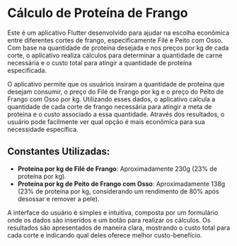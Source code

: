 # Cálculo de Proteína de Frango

Este é um aplicativo Flutter desenvolvido para ajudar na escolha econômica entre diferentes cortes
de frango, especificamente Filé e Peito com Osso. Com base na quantidade de proteína desejada e nos
preços por kg de cada corte, o aplicativo realiza cálculos para determinar a quantidade de carne
necessária e o custo total para atingir a quantidade de proteína especificada.

O aplicativo permite que os usuários insiram a quantidade de proteína que desejam consumir, o preço
do Filé de Frango por kg e o preço do Peito de Frango com Osso por kg. Utilizando esses dados, o
aplicativo calcula a quantidade de cada corte de frango necessária para atingir a meta de proteína e
o custo associado a essa quantidade. Através dos resultados, o usuário pode facilmente ver qual
opção é mais econômica para sua necessidade específica.

## Constantes Utilizadas:

- **Proteína por kg de Filé de Frango**: Aproximadamente 230g (23% de proteína por kg).
- **Proteína por kg de Peito de Frango com Osso**: Aproximadamente 138g (23% de proteína por kg,
  considerando um rendimento de 80% após desossar e remover a pele).

A interface do usuário é simples e intuitiva, composta por um formulário onde os dados são inseridos
e um botão para realizar os cálculos. Os resultados são apresentados de maneira clara, mostrando o
custo total para cada corte e indicando qual deles oferece melhor custo-benefício.
